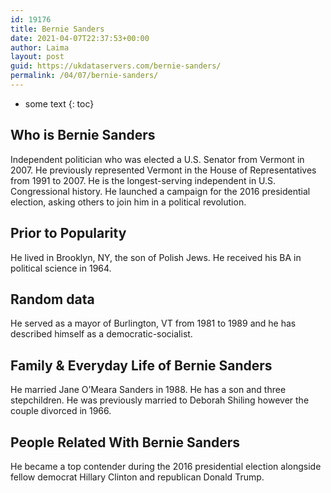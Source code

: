 ```yaml
---
id: 19176
title: Bernie Sanders
date: 2021-04-07T22:37:53+00:00
author: Laima
layout: post
guid: https://ukdataservers.com/bernie-sanders/
permalink: /04/07/bernie-sanders/
---
```


* some text
{: toc}


## Who is Bernie Sanders
                  
                  
                  
Independent politician who was elected a U.S. Senator from Vermont in 2007. He previously represented Vermont in the House of Representatives from 1991 to 2007. He is the longest-serving independent in U.S. Congressional history. He launched a campaign for the 2016 presidential election, asking others to join him in a political revolution.
                  
              
            
              
            
                
                
                
## Prior to Popularity
                  
                  
                  
He lived in Brooklyn, NY, the son of Polish Jews. He received his BA in political science in 1964.
                  
              
            
              
            
                
                
                
## Random data
                  
                  
                  
He served as a mayor of Burlington, VT from 1981 to 1989 and he has described himself as a democratic-socialist.
                  
              
            
              
            
                
                
                
## Family & Everyday Life of Bernie Sanders
                  
                  
                  
He married Jane O&#8217;Meara Sanders in 1988. He has a son and three stepchildren. He was previously married to Deborah Shiling however the couple divorced in 1966.
                  
              
            
              
            
                
                
                
## People Related With Bernie Sanders
                  
                  
                  
He became a top contender during the 2016 presidential election alongside fellow democrat Hillary Clinton and republican Donald Trump.
                  
              
            
              
            
                
              
            
              
              
            
            
              
            
          
          
          